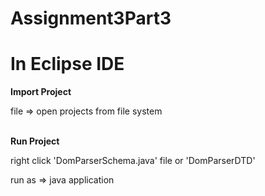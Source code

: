 # Assignment3Part3

# In Eclipse IDE
<b>Import Project</b>
<p> file => open projects from file system</p>
<br/>
<b>Run Project</b>
<p>right click 'DomParserSchema.java' file or 'DomParserDTD'</p>
<p>run as => java application</p>

